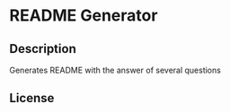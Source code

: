 # README Generator
  ## Description
  Generates README with the answer of several questions
  ## License
 
  